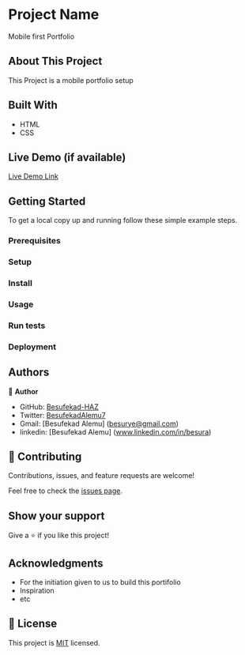 # Project Name

Mobile first Portfolio

## About This Project

This Project is a mobile portfolio setup

## Built With

- HTML
- CSS

## Live Demo (if available)

[Live Demo Link](https://livedemo.com)

## Getting Started

To get a local copy up and running follow these simple example steps.

### Prerequisites

### Setup

### Install

### Usage

### Run tests

### Deployment

## Authors

👤 **Author**

- GitHub: [Besufekad-HAZ](https://github.com/Besufekad-HAZ)
- Twitter: [BesufekadAlemu7](https://twitter.com/BesufekadAlemu7)
- Gmail: [Besufekad Alemu] (besurye@gmail.com)
- linkedin: [Besufekad Alemu] (www.linkedin.com/in/besura)

## 🤝 Contributing

Contributions, issues, and feature requests are welcome!

Feel free to check the [issues page](../../issues/).

## Show your support

Give a ⭐️ if you like this project!

## Acknowledgments

- For the initiation given to us to build this portifolio
- Inspiration
- etc

## 📝 License

This project is [MIT](./LICENSE) licensed.

